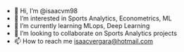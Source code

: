- 👋 Hi, I’m @isaacvm98
- 👀 I’m interested in Sports Analytics, Econometrics, ML
- 🌱 I’m currently learning MLops, Deep Learning
- 💞️ I’m looking to collaborate on Sports Analytics projects 
- 📫 How to reach me isaacvergara@hotmail.com

<!---
isaacvm98/isaacvm98 is a ✨ special ✨ repository because its `README.md` (this file) appears on your GitHub profile.
You can click the Preview link to take a look at your changes.
--->
